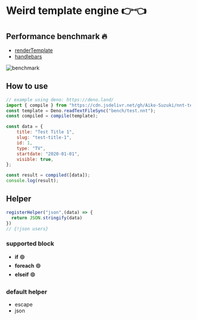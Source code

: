 # Weird template engine 👉👈
## Performance benchmark 🔥

- [renderTemplate](https://github.com/Aiko-Suzuki/nnt-template/blob/main/src/render.ts#L110)
- [handlebars](https://handlebarsjs.com/)


![benchmark](https://user-images.githubusercontent.com/42787030/169914534-d8139f6a-9ad9-4886-b5a4-754632ab5967.png)


## How to use
```js
// example using deno: https://deno.land/
import { compile } from "https://cdn.jsdelivr.net/gh/Aiko-Suzuki/nnt-template@main/bundle.js";
const template = Deno.readTextFileSync("bench/test.nnt");
const compiled = compile(template);

const data = {
	title: "Test Title 1",
	slug: "test-title-1",
	id: 1,
	type: "TV",
	startdate: "2020-01-01",
	visible: true,
};

const result = compiled([data]);
console.log(result);
```
## Helper
```js
registerHelper("json",(data) => {
  return JSON.stringify(data)
})
// {!json users}

```

### supported block
- **if** 🟢
- **foreach** 🟢
- **elseif** 🟢

### default helper
- escape
- json
